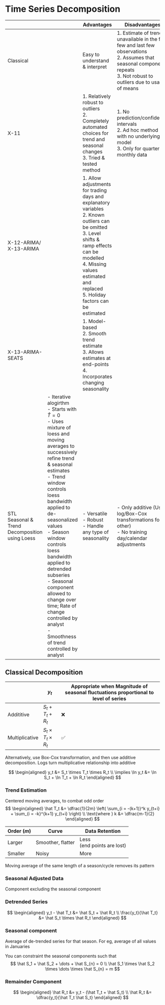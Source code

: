 # Time Series Decomposition

|                                                     |                                                              | Advantages                                                   | Disadvantages                                                |
| --------------------------------------------------- | ------------------------------------------------------------ | ------------------------------------------------------------ | ------------------------------------------------------------ |
| Classical                                           |                                                              | Easy to understand & interpret                               | 1. Estimate of trend is unavailable in the first few and last few observations<br/>2. Assumes that seasonal component repeats<br/>3. Not robust to outliers due to usage of means |
| X-11                                                |                                                              | 1. Relatively robust to outliers<br />2. Completely automated choices for trend and seasonal changes<br />3. Tried & tested method | 1. No prediction/confidence intervals<br />2. Ad hoc method with no underlying model<br />3. Only for quarterly & monthly data |
| X-12-ARIMA/<br />X-13-ARIMA                         |                                                              | 1. Allow adjustments for trading days and explanatory variables<br />2. Known outliers can be omitted<br />3. Level shifts & ramp effects can be modelled<br />4. Missing values estimated and replaced<br />5. Holiday factors can be estimated |                                                              |
| X-13-ARIMA-SEATS                                    |                                                              | 1. Model-based<br />2. Smooth trend estimate<br />3. Allows estimates at end-points<br />4. Incorporates changing seasonality |                                                              |
| STL<br />Seasonal & Trend Decomposition using Loess | - Iterative alogirthm<br />- Starts with $\hat T = 0$<br />- Uses mixture of loess and moving averages to successively refine trend & seasonal estimates<br />- Trend window controls loess bandwidth applied to de-seasonalized values<br />- Season window controls loess bandwidth applied to detrended subseries<br />- Seasonal component allowed to change over time; Rate of change controlled by analyst<br />- Smoothness of trend controlled by analyst | - Versatile<br />- Robust<br />- Handle any type of seasonality | - Only additive (Use log/Box-Cox transformations for other)<br />- No training day/calendar adjustments |

## Classical Decomposition

|                | $y_t$                       | Appropriate when Magnitude of seasonal fluctuations proportional to level of series |
| -------------- | --------------------------- | ------------------------------------------------------------ |
| Addititive     | $S_t + T_t + R_t$           | ❌                                                            |
| Multiplicative | $S_t \times T_t \times R_t$ | ✅                                                            |

Alternatively, use Box-Cox transformation, and then use additive decomposition. Logs turn multiplicative relationship into additive

$$
\begin{aligned}
y_t &= S_t \times T_t \times R_t \\ 
\implies
\ln y_t &= \ln S_t + \ln T_t + \ln R_t
\end{aligned}
$$

### Trend Estimation

Centered moving averages, to combat odd order
$$
\begin{aligned}
\hat T_t &= \dfrac{1}{2m} \left( \sum_{i = -(k+1)}^k y_{t+i} + \sum_{i = -k}^{k+1} y_{t+i} \right) \\
\text{where } k &= \dfrac{m-1}{2}
\end{aligned}
$$

| Order ($m$) | Curve             | Data Retention                  |
| ----------- | ----------------- | ------------------------------- |
| Larger      | Smoother, flatter | Less<br />(end points are lost) |
| Smaller     | Noisy             | More                            |

Moving average of the same length of a season/cycle removes its pattern

### Seasonal Adjusted Data

Component excluding the seasonal component

### Detrended Series

$$
\begin{aligned}
y_t - \hat T_t &= \hat S_t + \hat R_t \\
\frac{y_t}{\hat T_t} &= \hat S_t \times \hat R_t
\end{aligned}
$$

### Seasonal component

Average of de-trended series for that season. For eg, average of all values in Januaries

You can constraint the seasonal components such that
$$
\hat S_1 + \hat S_2 + \dots + \hat S_{n} = 0 \\
\hat S_1 \times \hat S_2 \times \dots \times \hat S_{n} = m
$$

### Remainder Component

$$
\begin{aligned}
\hat R_t &= y_t - (\hat T_t + \hat S_t) \\
\hat R_t &= \dfrac{y_t}{\hat T_t \hat S_t}
\end{aligned}
$$

